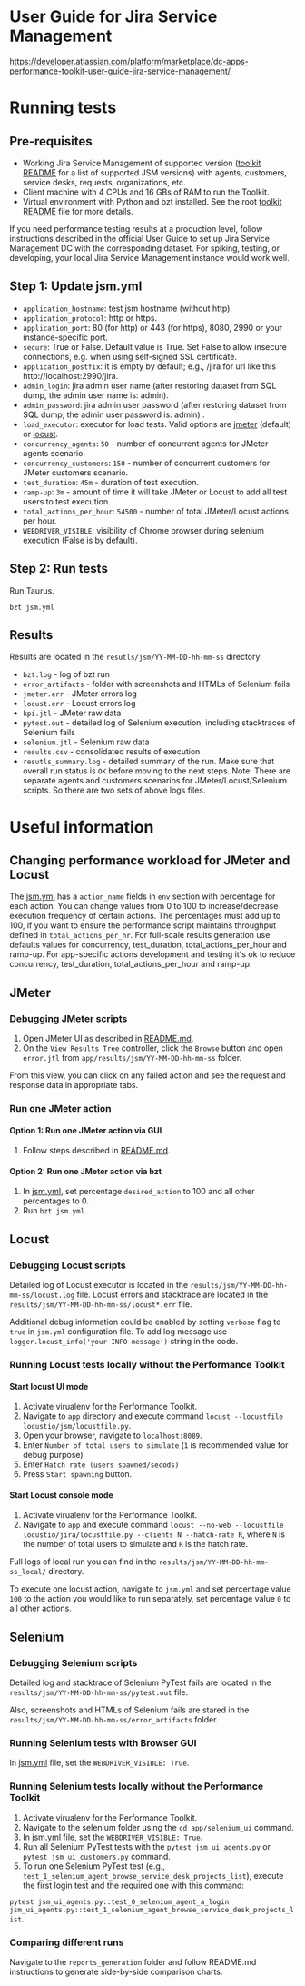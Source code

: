 # User Guide for Jira Service Management
https://developer.atlassian.com/platform/marketplace/dc-apps-performance-toolkit-user-guide-jira-service-management/

# Running tests
## Pre-requisites
* Working Jira Service Management of supported version ([toolkit README](../../README.md) for a list of supported JSM versions) with agents, customers, service desks, requests, organizations, etc.
* Client machine with 4 CPUs and 16 GBs of RAM to run the Toolkit.
* Virtual environment with Python and bzt installed. See the root [toolkit README](../../README.md) file for more details.

If you need performance testing results at a production level, follow instructions described 
in the official User Guide to set up Jira Service Management DC with the corresponding dataset.
For spiking, testing, or developing, your local Jira Service Management instance would work well.

## Step 1: Update jsm.yml
* `application_hostname`: test jsm hostname (without http).
* `application_protocol`: http or https.
* `application_port`: 80 (for http) or 443 (for https), 8080, 2990 or your instance-specific port.
* `secure`: True or False. Default value is True. Set False to allow insecure connections, e.g. when using self-signed SSL certificate.
* `application_postfix`: it is empty by default; e.g., /jira for url like this http://localhost:2990/jira.
* `admin_login`: jira admin user name (after restoring dataset from SQL dump, the admin user name is: admin).
* `admin_password`: jira admin user password (after restoring dataset from SQL dump, the admin user password is: admin) .
* `load_executor`: executor for load tests. Valid options are [jmeter](https://jmeter.apache.org/) (default) or [locust](https://locust.io/).
* `concurrency_agents`: `50` - number of concurrent agents for JMeter agents scenario.
* `concurrency_customers`: `150` - number of concurrent customers for JMeter customers scenario.
* `test_duration`: `45m` - duration of test execution.
* `ramp-up`: `3m` - amount of time it will take JMeter or Locust to add all test users to test execution.
* `total_actions_per_hour`: `54500` - number of total JMeter/Locust actions per hour.
* `WEBDRIVER_VISIBLE`: visibility of Chrome browser during selenium execution (False is by default).

## Step 2: Run tests
Run Taurus.
```
bzt jsm.yml
```

## Results
Results are located in the `resutls/jsm/YY-MM-DD-hh-mm-ss` directory:
* `bzt.log` - log of bzt run
* `error_artifacts` - folder with screenshots and HTMLs of Selenium fails
* `jmeter.err` - JMeter errors log
* `locust.err` - Locust errors log
* `kpi.jtl` - JMeter raw data
* `pytest.out` - detailed log of Selenium execution, including stacktraces of Selenium fails
* `selenium.jtl` - Selenium raw data
* `results.csv` - consolidated results of execution
* `resutls_summary.log` - detailed summary of the run. Make sure that overall run status is `OK` before moving to the 
next steps.
Note: There are separate agents and customers scenarios for JMeter/Locust/Selenium scripts. So there are two sets of above logs files. 

# Useful information

## Changing performance workload for JMeter and Locust
The [jsm.yml](../../app/jsm.yml) has a `action_name` fields in `env` section with percentage for each action. You can change values from 0 to 100 to increase/decrease execution frequency of certain actions. 
The percentages must add up to 100, if you want to ensure the performance script maintains 
throughput defined in `total_actions_per_hr`. 
For full-scale results generation use defaults values for concurrency, test_duration, total_actions_per_hour and ramp-up.
For app-specific actions development and testing it's ok to reduce concurrency, test_duration, total_actions_per_hour and ramp-up.

## JMeter
### Debugging JMeter scripts
1. Open JMeter UI as described in [README.md](../../app/util/jmeter/README.md).
1. On the `View Results Tree` controller, click the `Browse` button and open `error.jtl` from `app/results/jsm/YY-MM-DD-hh-mm-ss` folder.

From this view, you can click on any failed action and see the request and response data in appropriate tabs.

### Run one JMeter action
#### Option 1: Run one JMeter action via GUI
1. Follow steps described in [README.md](../../app/util/jmeter/README.md).

#### Option 2: Run one JMeter action via bzt
1. In [jsm.yml](../../app/jsm.yml), set percentage `desired_action` to 100 and all other percentages to 0.
1. Run `bzt jsm.yml`.

## Locust
### Debugging Locust scripts
Detailed log of Locust executor is located in the `results/jsm/YY-MM-DD-hh-mm-ss/locust.log` file. Locust errors and stacktrace are located in the `results/jsm/YY-MM-DD-hh-mm-ss/locust*.err` file.

Additional debug information could be enabled by setting `verbose` flag to `true` in `jsm.yml` configuration file. To add log message use `logger.locust_info('your INFO message')` string in the code.
### Running Locust tests locally without the Performance Toolkit
#### Start locust UI mode
1. Activate virualenv for the Performance Toolkit.
1. Navigate to `app` directory and execute command `locust --locustfile locustio/jsm/locustfile.py`. 
1. Open your browser, navigate to `localhost:8089`.  
1. Enter `Number of total users to simulate` (`1` is recommended value for debug purpose)  
1. Enter `Hatch rate (users spawned/secods)` 
1. Press `Start spawning` button.

#### Start Locust console mode
1. Activate virualenv for the Performance Toolkit.
1. Navigate to `app` and execute command `locust --no-web --locustfile locustio/jira/locustfile.py --clients N --hatch-rate R`, where `N` is the number of total users to simulate and `R` is the hatch rate.  

Full logs of local run you can find in the `results/jsm/YY-MM-DD-hh-mm-ss_local/` directory.

To execute one locust action, navigate to `jsm.yml` and set percentage value `100` to the action you would like to run separately, set percentage value `0` to all other actions.


## Selenium
### Debugging Selenium scripts
Detailed log and stacktrace of Selenium PyTest fails are located in the `results/jsm/YY-MM-DD-hh-mm-ss/pytest.out` file. 

Also, screenshots and HTMLs of Selenium fails are stared in the `results/jsm/YY-MM-DD-hh-mm-ss/error_artifacts` folder. 

### Running Selenium tests with Browser GUI
In [jsm.yml](../../app/jsm.yml) file, set the `WEBDRIVER_VISIBLE: True`.


### Running Selenium tests locally without the Performance Toolkit
1. Activate virualenv for the Performance Toolkit.
1. Navigate to the selenium folder using the `cd app/selenium_ui` command. 
1. In [jsm.yml](../../app/jsm.yml) file, set the `WEBDRIVER_VISIBLE: True`.
1. Run all Selenium PyTest tests with the `pytest jsm_ui_agents.py` or `pytest jsm_ui_customers.py` command.
1. To run one Selenium PyTest test (e.g., `test_1_selenium_agent_browse_service_desk_projects_list`), execute the first login test and the required one with this command:

`pytest jsm_ui_agents.py::test_0_selenium_agent_a_login jsm_ui_agents.py::test_1_selenium_agent_browse_service_desk_projects_list`.


### Comparing different runs
Navigate to the `reports_generation` folder and follow README.md instructions to generate side-by-side comparison charts.